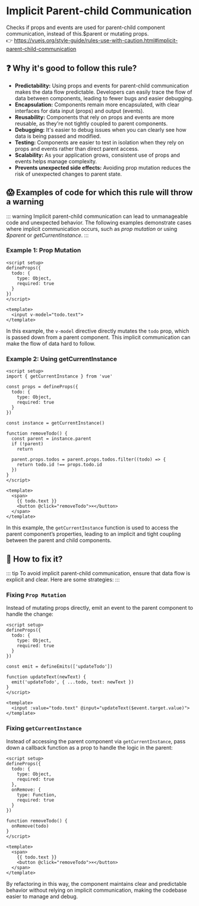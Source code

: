 # Implicit Parent-child Communication

Checks if props and events are used for parent-child component communication, instead of this.$parent or mutating props. &nbsp;&nbsp;<br />
👉 https://vuejs.org/style-guide/rules-use-with-caution.html#implicit-parent-child-communication

## ❓ Why it's good to follow this rule?

- **Predictability:** Using props and events for parent-child communication makes the data flow predictable. Developers can easily trace the flow of data between components, leading to fewer bugs and easier debugging.
- **Encapsulation:** Components remain more encapsulated, with clear interfaces for data input (props) and output (events).
- **Reusability:** Components that rely on props and events are more reusable, as they're not tightly coupled to parent components.
- **Debugging:** It's easier to debug issues when you can clearly see how data is being passed and modified.
- **Testing:** Components are easier to test in isolation when they rely on props and events rather than direct parent access.
- **Scalability:** As your application grows, consistent use of props and events helps manage complexity.
- **Prevents unexpected side effects:** Avoiding prop mutation reduces the risk of unexpected changes to parent state.

## 😱 Examples of code for which this rule will throw a warning

::: warning
Implicit parent-child communication can lead to unmanageable code and unexpected behavior. The following examples demonstrate cases where implicit communication occurs, such as *prop mutation* or using *$parent* or *getCurrentInstance*.
:::

### Example 1: Prop Mutation

```vue
<script setup>
defineProps({
  todo: {
    type: Object,
    required: true
  }
})
</script>

<template>
  <input v-model="todo.text">
</template>
```

In this example, the `v-model` directive directly mutates the `todo` prop, which is passed down from a parent component. This implicit communication can make the flow of data hard to follow.

### Example 2: Using getCurrentInstance
```vue{11,18-20}
<script setup>
import { getCurrentInstance } from 'vue'

const props = defineProps({
  todo: {
    type: Object,
    required: true
  }
})

const instance = getCurrentInstance()

function removeTodo() {
  const parent = instance.parent
  if (!parent)
    return

  parent.props.todos = parent.props.todos.filter((todo) => {
    return todo.id !== props.todo.id
  })
}
</script>

<template>
  <span>
    {{ todo.text }}
    <button @click="removeTodo">×</button>
  </span>
</template>
```

In this example, the `getCurrentInstance` function is used to access the parent component’s properties, leading to an implicit and tight coupling between the parent and child components.

## 🤩 How to fix it?

::: tip
To avoid implicit parent-child communication, ensure that data flow is explicit and clear. Here are some strategies:
:::

### Fixing `Prop Mutation`
Instead of mutating props directly, emit an event to the parent component to handle the change:
```vue
<script setup>
defineProps({
  todo: {
    type: Object,
    required: true
  }
})

const emit = defineEmits(['updateTodo'])

function updateText(newText) {
  emit('updateTodo', { ...todo, text: newText })
}
</script>

<template>
  <input :value="todo.text" @input="updateText($event.target.value)">
</template>
```

### Fixing `getCurrentInstance`

Instead of accessing the parent component via `getCurrentInstance`, pass down a callback function as a prop to handle the logic in the parent:
```vue
<script setup>
defineProps({
  todo: {
    type: Object,
    required: true
  },
  onRemove: {
    type: Function,
    required: true
  }
})

function removeTodo() {
  onRemove(todo)
}
</script>

<template>
  <span>
    {{ todo.text }}
    <button @click="removeTodo">×</button>
  </span>
</template>
```

By refactoring in this way, the component maintains clear and predictable behavior without relying on implicit communication, making the codebase easier to manage and debug.
